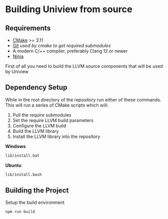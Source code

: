 # Building Uniview from source

## Requirements
* [CMake](https://cmake.org/) >= 3.11
* [Git](https://git-scm.com/) *used by cmake to get required submodules*
* A modern C/++ compiler, preferably Clang 12 or newer
* [Ninja](https://ninja-build.org/)

First of all you need to build the LLVM source components that will be used by Uniview

## Dependency Setup
While in the root directory of the repository run either of these commands.
This will run a series of CMake scripts which will:
1. Pull the require submodules
2. Set the require LLVM build parameters
3. Configure the LLVM build
4. Build the LLVM library
5. Install the LLVM library into the repository

**Windows**
```bash
lib/install.bat
```

**Ubuntu**
```bash
lib/install.bash
```

## Building the Project

Setup the build environment
```bash
npm run build
```